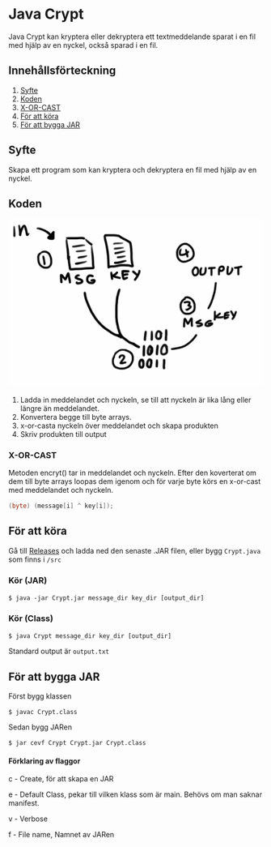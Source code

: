 # Java Crypt

Java Crypt kan kryptera eller dekryptera ett textmeddelande sparat i en fil med hjälp av en nyckel, också sparad i en fil.

## Innehållsförteckning
1. [Syfte](#Syfte)
2. [Koden](#Koden)
3. [X-OR-CAST](#x-or-cast)
4. [För att köra](#för-att-köra)
5. [För att bygga JAR](#för-att-bygga-jar)


## Syfte
Skapa ett program som kan kryptera och dekryptera en fil med hjälp av en nyckel.

## Koden

![Simple Steps](img/simple_steps.PNG)

1. Ladda in meddelandet och nyckeln, se till att nyckeln är lika lång eller längre än meddelandet.
2. Konvertera begge till byte arrays.
3. x-or-casta nyckeln över meddelandet och skapa 
produkten
4. Skriv produkten till output

### X-OR-CAST

Metoden encryt() tar in meddelandet och nyckeln. Efter den koverterat om dem till byte arrays loopas dem igenom och för varje byte körs en x-or-cast med meddelandet och nyckeln. 
```java
(byte) (message[i] ^ key[i]);
````

## För att köra
Gå till [Releases](https://github.com/Yogsther/javaCrypt/releases) och 
ladda ned den senaste .JAR filen, eller bygg ```Crypt.java``` som finns i ```/src```

### Kör (JAR)
```
$ java -jar Crypt.jar message_dir key_dir [output_dir]
```

### Kör (Class)
```
$ java Crypt message_dir key_dir [output_dir]
```

Standard output är ```output.txt```


## För att bygga JAR
Först bygg klassen
```
$ javac Crypt.class
```

Sedan bygg JARen
```
$ jar cevf Crypt Crypt.jar Crypt.class
```
#### Förklaring av flaggor
c - Create, för att skapa en JAR

e - Default Class, pekar till vilken klass som är main. Behövs om man saknar manifest.

v - Verbose

f - File name, Namnet av JARen